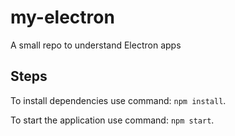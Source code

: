# my-electron

A small repo to understand Electron apps

## Steps

To install dependencies use command: `npm install`.

To start the application use command: `npm start`.
